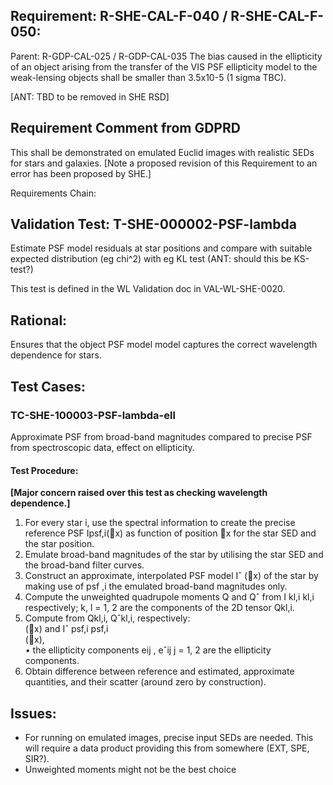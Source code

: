 ## Requirement: R-SHE-CAL-F-040 / R-SHE-CAL-F-050:
Parent: R-GDP-CAL-025 / R-GDP-CAL-035
The bias caused in the ellipticity of an object arising from the transfer of the VIS PSF ellipticity model to the weak-lensing objects shall be smaller than 3.5x10-5 (1 sigma TBC).

[ANT: TBD to be removed in SHE RSD]

## Requirement Comment from GDPRD
This shall be demonstrated on emulated Euclid images with realistic SEDs for stars and galaxies. [Note a proposed revision of this Requirement to an error has been proposed by SHE.]

Requirements Chain:

## Validation Test: T-SHE-000002-PSF-lambda
Estimate PSF model residuals at star positions and compare with suitable expected distribution (eg chi^2) with eg KL test (ANT: should this be KS-test?)

This test is defined in the WL Validation doc in VAL-WL-SHE-0020.

## Rational:
Ensures that the object PSF model model captures the correct wavelength dependence for stars.

## Test Cases:
### TC-SHE-100003-PSF-lambda-ell
Approximate PSF from broad-band magnitudes compared to precise PSF from spectroscopic data, effect on ellipticity.

#### Test Procedure:
**[Major concern raised over this test as checking wavelength dependence.]**
1. For every star i, use the spectral information to create the precise reference PSF Ipsf,i(⃗x) as function of position ⃗x for the star SED and the star position.
1. Emulate broad-band magnitudes of the star by utilising the star SED and the broad-band filter curves.
1. Construct an approximate, interpolated PSF model Iˆ (⃗x) of the star by making use of psf ,i
the emulated broad-band magnitudes only.
1. Compute the unweighted quadrupole moments Q and Qˆ from I kl,i kl,i
respectively; k, l = 1, 2 are the components of the 2D tensor Qkl,i.
1. Compute from Qkl,i, Qˆkl,i, respectively:  
(⃗x) and Iˆ psf,i psf,i  
(⃗x),  
• the ellipticity components eij , eˆij j = 1, 2 are the ellipticity components.
1. Obtain difference between reference and estimated, approximate quantities, and their scatter (around zero by construction).

## Issues:

* For running on emulated images, precise input SEDs are needed. This will require a data product providing this from somewhere (EXT, SPE, SIR?).
* Unweighted moments might not be the best choice
